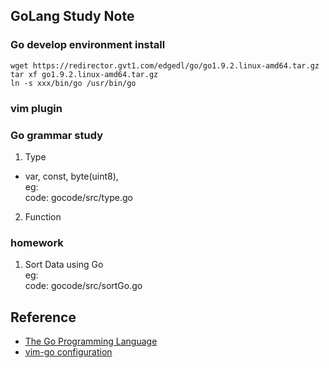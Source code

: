 ## GoLang Study Note  
### Go develop environment install  
```
wget https://redirector.gvt1.com/edgedl/go/go1.9.2.linux-amd64.tar.gz
tar xf go1.9.2.linux-amd64.tar.gz
ln -s xxx/bin/go /usr/bin/go
```  
### vim plugin  
### Go grammar study  
1. Type  
- var, const, byte(uint8),   
eg:  
code: gocode/src/type.go  

2. Function  
### homework  
1. Sort Data using Go  
eg:  
code: gocode/src/sortGo.go  

## Reference  
- [The Go Programming Language](https://golang.org/doc/)  
- [vim-go configuration](http://www.cnblogs.com/yuuyuu/p/5222980.html)   
